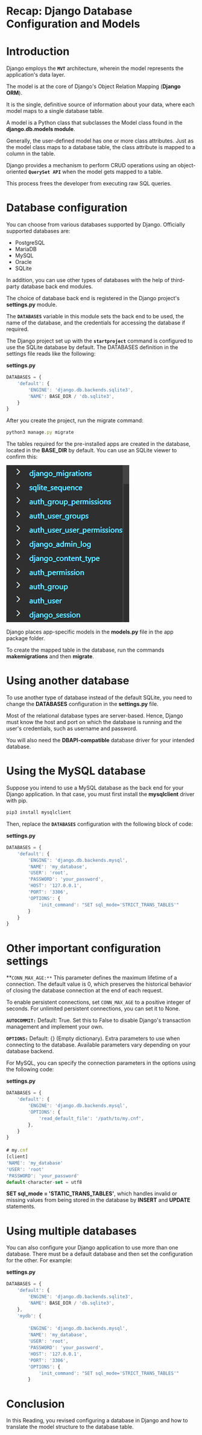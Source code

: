 # Recap: Django Database Configuration and Models

# Introduction

Django employs the **`MVT`** architecture, wherein the model represents the application's data layer.

The model is at the core of Django's Object Relation Mapping (**Django ORM**).

It is the single, definitive source of information about your data, where each model maps to a single database table.

A model is a Python class that subclasses the Model class found in the **django.db.models module**.

Generally, the user-defined model has one or more class attributes. Just as the model class maps to a database table, the class attribute is mapped to a column in the table.

Django provides a mechanism to perform CRUD operations using an object-oriented **`QuerySet API`** when the model gets mapped to a table.

This process frees the developer from executing raw SQL queries.

# Database configuration

You can choose from various databases supported by Django. Officially supported databases are: 

- PostgreSQL
- MariaDB
- MySQL
- Oracle
- SQLite

In addition, you can use other types of databases with the help of third-party database back end modules.

The choice of database back end is registered in the Django project's **settings.py** module.

The **`DATABASES`** variable in this module sets the back end to be used, the name of the database, and the credentials for accessing the database if required.

The Django project set up with the **`startproject`** command is configured to use the SQLite database by default. The DATABASES definition in the settings file reads like the following:

**settings.py**

```jsx
DATABASES = {
    'default': {
        'ENGINE': 'django.db.backends.sqlite3',
        'NAME': BASE_DIR / 'db.sqlite3',
    }
}
```

After you create the project, run the migrate command:

```jsx
python3 manage.py migrate
```

The tables required for the pre-installed apps are created in the database, located in the **BASE_DIR** by default. You can use an SQLite viewer to confirm this:

![Untitled](Recap%20Django%20Database%20Configuration%20and%20Models%200ac175581718418a8761dbb2de3d2b37/Untitled.png)

Django places app-specific models in the **models.py** file in the app package folder.

To create the mapped table in the database, run the commands **makemigrations** and then **migrate**.

# ****Using another database****

To use another type of database instead of the default SQLite, you need to change the **DATABASES** configuration in the **settings.py** file.

Most of the relational database types are server-based. Hence, Django must know the host and port on which the database is running and the user's credentials, such as username and password.

You will also need the **DBAPI-compatible** database driver for your intended database.

# ****Using the MySQL database****

Suppose you intend to use a MySQL database as the back end for your Django application. In that case, you must first install the **mysqlclient** driver with pip.

```jsx
pip3 install mysqlclient
```

Then, replace the **`DATABASES`** configuration with the following block of code:

**settings.py**

```jsx
DATABASES = {  
    'default': {  
        'ENGINE': 'django.db.backends.mysql',  
        'NAME': 'my_database',  
        'USER': 'root',  
        'PASSWORD': 'your_password',  
        'HOST': '127.0.0.1',  
        'PORT': '3306',  
        'OPTIONS': {  
            'init_command': "SET sql_mode='STRICT_TRANS_TABLES'"  
        }  
    }  
}
```

# ****Other important configuration settings****

**`CONN_MAX_AGE:**` This parameter defines the maximum lifetime of a connection. The default value is 0, which preserves the historical behavior of closing the database connection at the end of each request.

To enable persistent connections, set `CONN_MAX_AGE` to a positive integer of seconds. For unlimited persistent connections, you can set it to None.

**`AUTOCOMMIT:`** Default: True. Set this to False to disable Django's transaction management and implement your own.

**`OPTIONS:`** Default: {} (Empty dictionary). Extra parameters to use when connecting to the database. Available parameters vary depending on your database backend.

For MySQL, you can specify the connection parameters in the options using the following code:

**settings.py**

```jsx
DATABASES = {
    'default': {
        'ENGINE': 'django.db.backends.mysql',
        'OPTIONS': {
            'read_default_file': '/path/to/my.cnf',
        },
    }
}

# my.cnf
[client]
'NAME': 'my_database'
'USER': 'root'
'PASSWORD': 'your_password'
default-character-set = utf8
```

**SET sql_mode = 'STATIC_TRANS_TABLES'**, which handles invalid or missing values from being stored in the database by **INSERT** and **UPDATE** statements.

# ****Using multiple databases****

You can also configure your Django application to use more than one database. There must be a default database and then set the configuration for the other. For example:

**settings.py**

```jsx
DATABASES = {
    'default': { 
        'ENGINE': 'django.db.backends.sqlite3', 
        'NAME': BASE_DIR / 'db.sqlite3', 
    },
    'mydb': {   
 
        'ENGINE': 'django.db.backends.mysql',   
        'NAME': 'my_database',   
        'USER': 'root',   
        'PASSWORD': 'your_password',   
        'HOST': '127.0.0.1',   
        'PORT': '3306',   
        'OPTIONS': {   
            'init_command': "SET sql_mode='STRICT_TRANS_TABLES'"   
        }
```

# ****Conclusion****

In this Reading, you revised configuring a database in Django and how to translate the model structure to the database table.